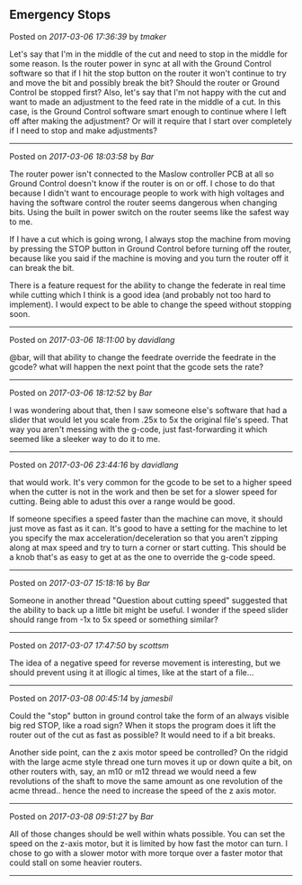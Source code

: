 ## Emergency Stops
Posted on *2017-03-06 17:36:39* by *tmaker*

Let's say that I'm in the middle of the cut and need to stop in the middle for some reason.  Is the router power in sync at all with the Ground Control software so that if I hit the stop button on the router it won't continue to try and move the bit and possibly break the bit?  Should the router or Ground Control be stopped first?  Also, let's say that I'm not happy with the cut and want to made an adjustment to the feed rate in the middle of a cut.  In this case, is the Ground Control software smart enough to continue where I left off after making the adjustment?  Or will it require that I start over completely if I need to stop and make adjustments?

---

Posted on *2017-03-06 18:03:58* by *Bar*

The router power isn't connected to the Maslow controller PCB at all so Ground Control doesn't know if the router is on or off. I chose to do that because I didn't want to encourage people to work with high voltages and having the software control the router seems dangerous when changing bits. Using the built in power switch on the router seems like the safest way to me.

If I have a cut which is going wrong, I always stop the machine from moving by pressing the STOP button in Ground Control before turning off the router, because like you said if the machine is moving and you turn the router off it can break the bit. 

There is a feature request for the ability to change the federate in real time while cutting which I think is a good idea (and probably not too hard to implement). I would expect to be able to change the speed without stopping soon.

---

Posted on *2017-03-06 18:11:00* by *davidlang*

@bar, will that ability to change the feedrate override the feedrate in the gcode? what will happen the next point that the gcode sets the rate?

---

Posted on *2017-03-06 18:12:52* by *Bar*

I was wondering about that, then I saw someone else's software that had a slider that would let you scale from .25x to 5x the original file's speed. That way you aren't messing with the g-code, just fast-forwarding it which seemed like a sleeker way to do it to me.

---

Posted on *2017-03-06 23:44:16* by *davidlang*

that would work. It's very common for the gcode to be set to a higher speed when the cutter is not in the work and then be set for a slower speed for cutting. Being able to adust this over a range would be good.

If someone specifies a speed faster than the machine can move, it should just move as fast as it can. It's good to have a setting for the machine to let you specify the max acceleration/deceleration so that you aren't zipping along at max speed and try to turn a corner or start cutting. This should be a knob that's as easy to get at as the one to override the g-code speed.

---

Posted on *2017-03-07 15:18:16* by *Bar*

Someone in another thread "Question about cutting speed" suggested that the ability to back up a little bit might be useful. I wonder if the speed slider should range from -1x to 5x speed or something similar?

---

Posted on *2017-03-07 17:47:50* by *scottsm*

The idea of a negative speed for reverse movement is interesting, but we should prevent using it at illogic al times, like at the start of a file...

---

Posted on *2017-03-08 00:45:14* by *jamesbil*

Could the "stop" button in ground control take the form of an always visible big red STOP, like a road sign? When it stops the program does it lift the router out of the cut as fast as possible? It would need to if a bit breaks.

Another side point, can the z axis motor speed be controlled? 
On the ridgid with the large acme style thread one turn moves it up or down quite a bit, on other routers with, say, an m10 or m12 thread we would need a few revolutions of the shaft to move the same amount as one revolution of the acme thread.. hence the need to increase the speed of the z axis motor.

---

Posted on *2017-03-08 09:51:27* by *Bar*

All of those changes should be well within whats possible. You can set the speed on the z-axis motor, but it is limited by how fast the motor can turn. I chose to go with a slower motor with more torque over a faster motor that could stall on some heavier routers.

---

